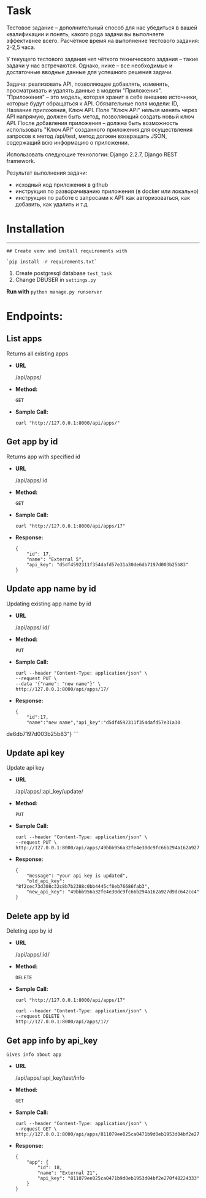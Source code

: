 # Task

Тестовое задание – дополнительный способ для нас убедиться в вашей квалификации и понять, какого рода задачи вы выполняете эффективнее всего.
Расчётное время на выполнение тестового задания: 2-2,5 часа.

У текущего тестового задания нет чёткого технического задания – такие задачи у нас встречаются. Однако, ниже – все необходимые и достаточные вводные данные для успешного решения задачи.

Задача: реализовать API, позволяющее добавлять, изменять, просматривать и удалять данные в модели "Приложения".
"Приложения" – это модель, которая хранит в себе внешние источники, которые будут обращаться к API. Обязательные поля модели: ID, Название приложения, Ключ API. Поле "Ключ API" нельзя менять через API напрямую, должен быть метод, позволяющий создать новый ключ API.
После добавления приложения – должна быть возможность использовать "Ключ API" созданного приложения для осуществления запросов к метод /api/test, метод должен возвращать JSON, содержащий всю информацию о приложении.

Использовать следующие технологии: Django 2.2.7, Django REST framework.

Результат выполнения задачи:
- исходный код приложения в github
- инструкция по разворачиванию приложения (в docker или локально)
- инструкция по работе с запросами к API: как авторизоваться, как добавить, как удалить и т.д


# Installation
----
    ## Create venv and install requirements with

    `pip install -r requirements.txt`

1) Create postgresql database `test_task`
2) Change DBUSER in `settings.py`

**Run with**
`python manage.py runserver`

# Endpoints:

**List apps**
----
  Returns all existing apps

* **URL**

  /api/apps/

* **Method:**
  
  `GET` 
  

* **Sample Call:**

    `curl "http://127.0.0.1:8000/api/apps/"`

**Get app by id**
----
  Returns app with specified id

* **URL**

  /api/apps/:id

* **Method:**
  
  `GET` 
  

* **Sample Call:**

    `curl "http://127.0.0.1:8000/api/apps/17"`

* **Response:**
    ```
    {
        "id": 17,
        "name": "External 5",
        "api_key": "d5df4592311f354dafd57e31a30de6db7197d003b25b83"
    }
    ```


**Update app name by id**
----
  Updating existing app name by id

* **URL**

  /api/apps/:id/

* **Method:**
  
  `PUT` 
  

* **Sample Call:**


    ```
    curl --header "Content-Type: application/json" \
  --request PUT \
  --data '{"name": "new name"}' \
  http://127.0.0.1:8000/api/apps/17/
    ```

* **Response:**
    ```
    {
        "id":17,
        "name":"new name","api_key":"d5df4592311f354dafd57e31a30
de6db7197d003b25b83"}
    ```


**Update api key**
----
  Update api key

* **URL**

  /api/apps/:api_key/update/

* **Method:**
  
  `PUT` 
  

* **Sample Call:**


    ```
    curl --header "Content-Type: application/json" \
  --request PUT \
    http://127.0.0.1:8000/api/apps/49bbb956a32fe4e30dc9fc66b294a162a927d9dc642cc4/update/
    ```

* **Response:**
    ```
    {
        "message": "your api key is updated",
        "old_api_key": "8f2cec73d308c32c8b7b2388c0bb4445cf8eb76686fab3",
        "new_api_key": "49bbb956a32fe4e30dc9fc66b294a162a927d9dc642cc4"
    }
    ```

**Delete app by id**
----
  Deleting app by id

* **URL**

  /api/apps/:id/

* **Method:**
  
  `DELETE` 
  

* **Sample Call:**

    `curl "http://127.0.0.1:8000/api/apps/17"`

    ```
    curl --header "Content-Type: application/json" \
  --request DELETE \
    http://127.0.0.1:8000/api/apps/17/
    ```


**Get app info by api_key**
----
    Gives info about app

* **URL**

  /api/apps/:api_key/test/info

* **Method:**
  
  `GET` 
  

* **Sample Call:**


    ```
    curl --header "Content-Type: application/json" \
  --request GET \
    http://127.0.0.1:8000/api/apps/811079ee025ca0471b9d0eb1953d04bf2e270f48224333/test/info/
    ```

* **Response:**

    ```
    {
        "app": {
            "id": 18,
            "name": "External 21",
            "api_key": "811079ee025ca0471b9d0eb1953d04bf2e270f48224333"
        }
    }
    ```